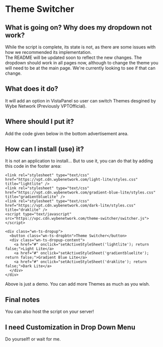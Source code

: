 # Theme Switcher

## What is going on? Why does my dropdown not work?
While the script is complete, its state is not, as there are some issues with how we recommended its implementation.  
The README will be updated soon to reflect the new changes. The dropdown should work in all pages now, although to change the theme you will need to be at the main page. We're currently looking to see if that can change.

## What does it do?
It will add an option in VistaPanel so user can switch Themes desgined by Wybe Network (Previously VPTOfficial).

## Where should I put it?
Add the code given below in the bottom advertisement area.

## How can I install (use) it?
It is not an application to install... But to use it, you can do that by adding this code in the footer area:
```
<link rel="stylesheet" type="text/css" href="https://vpt.cdn.wybenetwork.com/light-lite/styles.css" title="lightlite" />
<link rel="stylesheet" type="text/css" href="https://vpt.cdn.wybenetwork.com/gradient-blue-lite/styles.css" title="gradientbluelite" />
<link rel="stylesheet" type="text/css" href="https://vpt.cdn.wybenetwork.com/dark-lite/styles.css" title="draklite" />
<script type="text/javascript" src="https://vpc.cdn.wybenetwork.com/theme-switcher/switcher.js"></script>

<div class="wn-ts-dropup">
  <button class="wn-ts-dropbtn">Theme Switcher</button>
  <div class="wn-ts-dropup-content">
    <a href="#" onclick="setActiveStyleSheet('lightlite'); return false;">Light Lite</a>
    <a href="#" onclick="setActiveStyleSheet('gradientbluelite'); return false;">Gradient Blue Lite</a>
    <a href="#" onclick="setActiveStyleSheet('draklite'); return false;">Dark Lite</a>
  </div>
</div>
```
  Above is just a demo. You can add more Themes as much as you wish.
  
  ## Final notes
  You can also host the script on your server!

  ## I need Customization in Drop Down Menu
  Do yourself! or wait for me.
